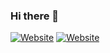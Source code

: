 ### Hi there 👋

<a href="https://www.connorbrodie.dev" title="Website"><img src="https://img.shields.io/badge/Website-blue?style=for-the-badge" alt="Website"></a>
<a href="https://www.linkedin.com/in/connor-brodie-2a9a45231/" title="Linkedin"><img src="https://img.shields.io/badge/Linkedin-blue?style=for-the-badge" alt="Website"></a>



